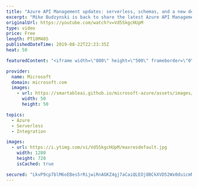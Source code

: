 ```yaml
---
title: "Azure API Management updates: serverless, schemas, and a new dev portal | Azure Friday"
excerpt: "Mike Budzynski is back to share the latest Azure API Management updates with Scott Hanselman.  1:25 Building serverless APIs with Azure Functions & API Management Consumption tier 3:40 Generating object schemas 6:30 New developer portal (now in preview)   Azure API Management developer portal (azure/api-management-developer-portal)"
originalUrl: https://youtube.com/watch?v=Vd5SkgcHUpM
type: video
price: Free
length: PT10M40S
publishedDateTime: 2019-08-22T22:23:35Z
heat: 50

featuredContent: "<iframe width=\"800\" height=\"500\" frameborder=\"0\" src=\"https://www.youtube.com/embed/Vd5SkgcHUpM\" allow=\"accelerometer; autoplay; encrypted-media; gyroscope; picture-in-picture\" allowfullscreen></iframe>"

provider:
  name: Microsoft
  domain: microsoft.com
  images:
    - url: https://smartableai.github.io/microsoft-azure/assets/images/organizations/microsoft.com-50x50.jpg
      width: 50
      height: 50

topics:
  - Azure
  - Serverless
  - Integration

images:
  - url: https://i.ytimg.com/vi/Vd5SkgcHUpM/maxresdefault.jpg
    width: 1280
    height: 720
    isCached: true

secured: "LkvP9cp7blM6oEBes5rRijwiRnAGKZ4gj7aCaiQLEOj8BCkXVD52Wx0duicmNRKzkkmCWvVMdKSgv07JeK++FTX7HHj8RfijaNOVryqfGyRWsKtZ8Zv68eAVY3Vcev7sxLwOz9mPfU+Tjs6l/wvmHC3cIXRJ6iXVzWq/9Bf9TttwVMAJtSlt5P6agVUTQ97yByKfuLiQ52/KpYiO0a5XX0+6jksR30zsBynww+ddPLs9qveOqP6yM0N9G1he05ROafmxupGcOXc8PL9QB1tkH8KurnjcTRElTj/PGGCQcJCLh4oCP0UgZTcYmY2cT8SFfyS/EKHUTcinhUF0dM2Dwlb+ICT47yNyF3S4xbTiTLNLMee9bfiWKPtxplhByn033rox+vOaxD9NQ1NqkH/rZqN6WZRaxEiIt5gqdnxqV8k=;LwuGUsGPmeoIb9iIe6VZng=="
---
```


